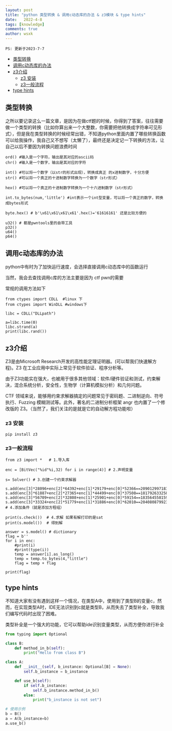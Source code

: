 ```yaml
---
layout: post
title: "python 类型转换 & 调用c动态库的办法 & z3模块 & type hints"
date:   2022-4-8
tags: [knowledge]
comments: true
author: wsxk
---
```


`PS: 更新于2023-7-7`<br>

- [类型转换](#类型转换)
- [调用c动态库的办法](#调用c动态库的办法)
- [z3介绍](#z3介绍)
  - [z3 安装](#z3-安装)
  - [z3一般流程](#z3一般流程)
- [type hints](#type-hints)


## 类型转换

之所以要记录这么一篇文章，是因为在做ctf题的时候，你得到了答案，往往需要做一个类型的转换（比如你算出来一个大整数，你需要把他转换成字符串可见形式），但是我在类型转换的时候经常出错，不知道python里面内置了哪些转换函数可以给我操作，我自己又不想写（太懒了），最终还是决定记一下转换的方法，让自己以后不要因为转换问题浪费时间


    ord() #输入是一个字符，输出是其对应的ascii码
    chr() #输入是一个数字，输出是其对应的字符

    int() #可以将一个数字（以str的形式出现），转换成真正 的x进制数字，十分方便
    str() #可以将一个真正的十进制数字转换为一个数字（str形式）

    hex() #可以将一个真正的十进制数字转换为一个十六进制数字（str形式）

    int.to_bytes(num,'little') #int表示一个int型变量，可以将一个真正的数字，转换成bytes形式

    byte.hex() # b'\x61\x61\x61\x61'.hex()='61616161' 还是比较方便的
    
    u32() # 都是pwntools里的自带工具
    p32()
    u64()
    p64()

## 调用c动态库的办法<br>

python中有时为了加快运行速度，会选择直接调用c动态库中的函数运行

当然，我会去查找调用c库的方法主要是因为 ctf pwn的需要

常规的调用方法如下

    from ctypes import CDLL  #linux 下
    from ctypes import WinDLL #windows下

    libc = CDLL("DLLpath")

    a=libc.time(0)
    libc.strand(a)
    print(libc.rand())

## z3介绍

Z3是由Microsoft Research开发的高性能定理证明器。(可以帮我们快速解方程)。Z3 在工业应用中实际上常见于软件验证、程序分析等。

由于Z3功能实在强大，也被用于很多其他领域：软件/硬件验证和测试，约束解决，混合系统分析，安全性，生物学（计算机模拟分析）和几何问题。

CTF 领域来说，能够用约束求解器搞定的问题常见于密码题、二进制逆向、符号执行、Fuzzing 模糊测试等。此外，著名的二进制分析框架 angr 也内置了一个修改版的 Z3。（当然了，我们关注的是就是它的自动解方程功能啦）

### z3 安装

    pip install z3

### z3一般流程

    from z3 import *   # 1.导入库

    enc = [BitVec("%id"%i,32) for i in range(4)] # 2.声明变量

    s= Solver() # 3.创建一个约束求解器

    s.add(enc[3]*28096+enc[2]*64392+enc[1]*29179+enc[0]*52366==209012997183893)
    s.add(enc[3]*61887+enc[2]*27365+enc[1]*44499+enc[0]*37508==181792633258816)
    s.add(enc[3]*56709+enc[2]*32808+enc[1]*25901+enc[0]*59154==183564558159267)
    s.add(enc[3]*33324+enc[2]*51779+enc[1]*31886+enc[0]*62010==204080879923831)  # 4.添加条件（就是添加方程组）

    print(s.check())  # 4.求解 如果有解打印的是sat
    print(s.model())  # 得到解

    answer = s.model() # dictionary
    flag = b''
    for i in enc:
        #print(i)
        #print(type(i))
        temp = answer[i].as_long()
        temp = temp.to_bytes(4,"little")
        flag = temp + flag

    print(flag)


## type hints<br> 
不知道大家有没有遇到这样一个情况，在类型A中，使用到了类型B的变量c，然而，在实现类型A时，IDE无法识别到c就是类型B，从而失去了类型补全，导致我们编写代码时出现了困难。<br>

类型补全是一个强大的功能，它可以帮助ide识别变量类型，从而方便你进行补全<br>

```python
from typing import Optional

class B:
    def method_in_b(self):
        print("Hello from class B")

class A:
    def __init__(self, b_instance: Optional[B] = None):
        self.b_instance = b_instance

    def use_b(self):
        if self.b_instance:
            self.b_instance.method_in_b()
        else:
            print("b_instance is not set")

# 使用示例
b = B()
a = A(b_instance=b)
a.use_b()
```